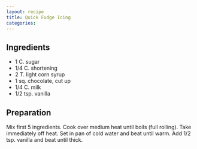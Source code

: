 ```yaml
---
layout: recipe
title: Quick Fudge Icing
categories:
---
```


## Ingredients

- 1 C. sugar
- 1/4 C. shortening
- 2 T. light corn syrup
- 1 sq. chocolate, cut up
- 1/4 C. milk
- 1/2 tsp. vanilla

## Preparation

Mix first 5 ingredients.  Cook over medium heat until boils (full rolling).  Take immediately off heat.  Set in pan of cold water and beat until warm.  Add 1/2 tsp. vanilla and beat until thick.
